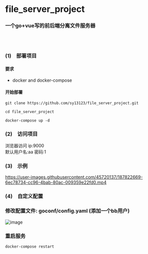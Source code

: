 # file_server_project
### 一个go+vue写的前后端分离文件服务器
 <br>
<br>


### (1)&emsp;部署项目
#### 要求
  - docker and docker-compose
#### 开始部署
```
git clone https://github.com/sy13123/file_server_project.git
```
```
cd file_server_project
```
```
docker-compose up -d
```
### (2)&emsp;访问项目
浏览器访问 ip:9000
<br>
默认用户名:aa  密码:1


### (3)&emsp;示例



https://user-images.githubusercontent.com/45720137/187822669-6ec78734-cc96-4bab-80ac-009359e22fd0.mp4


### (4)&emsp;自定义配置

### 修改配置文件:  goconf/config.yaml (添加一个bb用户)
![image](https://user-images.githubusercontent.com/45720137/192236776-d0805618-bd65-4d54-9a87-46e33b3da4b0.png)

### 重启服务
```
docker-compose restart
```


  
